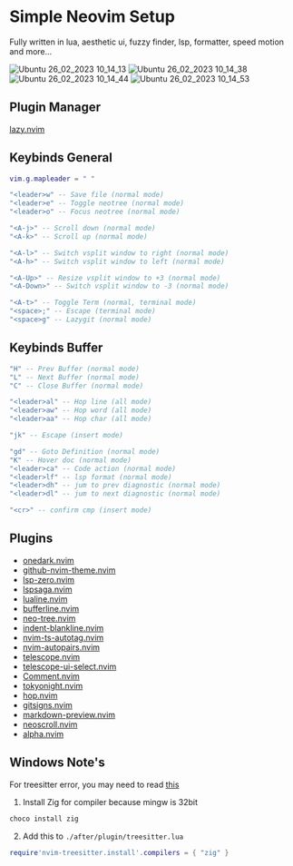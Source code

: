 # Simple Neovim Setup
Fully written in lua, aesthetic ui, fuzzy finder, lsp, formatter, speed motion and more...

![Ubuntu 26_02_2023 10_14_13](https://user-images.githubusercontent.com/77385046/221390410-39dcd502-8035-4043-a7ff-eef3350403e1.png)
![Ubuntu 26_02_2023 10_14_38](https://user-images.githubusercontent.com/77385046/221390413-ab973eac-910d-426b-b8a2-b4de3d9ea2bf.png)
![Ubuntu 26_02_2023 10_14_44](https://user-images.githubusercontent.com/77385046/221390418-c2e57812-4fee-4843-8eec-3908b715de9b.png)
![Ubuntu 26_02_2023 10_14_53](https://user-images.githubusercontent.com/77385046/221390420-37ae72c2-41d9-4beb-8b47-11881f5040b7.png)

## Plugin Manager
[lazy.nvim](https://github.com/folke/lazy.nvim)

## Keybinds General
```lua
vim.g.mapleader = " "

"<leader>w" -- Save file (normal mode)
"<leader>e" -- Toggle neotree (normal mode)
"<leader>o" -- Focus neotree (normal mode)

"<A-j>" -- Scroll down (normal mode)
"<A-k>" -- Scroll up (normal mode)

"<A-l>" -- Switch vsplit window to right (normal mode)
"<A-h>" -- Switch vsplit window to left (normal mode)

"<A-Up>" -- Resize vsplit window to +3 (normal mode)
"<A-Down>" -- Switch vsplit window to -3 (normal mode)

"<A-t>" -- Toggle Term (normal, terminal mode)
"<space>;" -- Escape (terminal mode)
"<space>g" -- Lazygit (normal mode)
```

## Keybinds Buffer
```lua
"H" -- Prev Buffer (normal mode)
"L" -- Next Buffer (normal mode)
"C" -- Close Buffer (normal mode)

"<leader>al" -- Hop line (all mode)
"<leader>aw" -- Hop word (all mode)
"<leader>aa" -- Hop char (all mode)

"jk" -- Escape (insert mode)

"gd" -- Goto Definition (normal mode)
"K" -- Hover doc (normal mode)
"<leader>ca" -- Code action (normal mode)
"<leader>lf" -- lsp format (normal mode)
"<leader>dh" -- jum to prev diagnostic (normal mode)
"<leader>dl" -- jum to next diagnostic (normal mode)

"<cr>" -- confirm cmp (insert mode)
```

## Plugins
- [onedark.nvim](https://github.com/navarasu/onedark.nvim)
- [github-nvim-theme.nvim](https://github.com/projekt0n/github-nvim-theme)
- [lsp-zero.nvim](https://github.com/VonHeikemen/lsp-zero.nvim)
- [lspsaga.nvim](https://github.com/glepnir/lspsaga.nvim)
- [lualine.nvim](https://github.com/nvim-lualine/lualine.nvim)
- [bufferline.nvim](https://github.com/akinsho/bufferline.nvim)
- [neo-tree.nvim](https://github.com/nvim-neo-tree/neo-tree.nvim)
- [indent-blankline.nvim](https://github.com/lukas-reineke/indent-blankline.nvim)
- [nvim-ts-autotag.nvim](https://github.com/windwp/nvim-ts-autotag)
- [nvim-autopairs.nvim](https://github.com/windwp/nvim-autopairs)
- [telescope.nvim](https://github.com/nvim-telescope/telescope.nvim)
- [telescope-ui-select.nvim](https://github.com/nvim-telescope/telescope-ui-select.nvim)
- [Comment.nvim](https://github.com/numToStr/Comment.nvim)
- [tokyonight.nvim](https://github.com/folke/tokyonight.nvim)
- [hop.nvim](https://github.com/phaazon/hop.nvim)
- [gitsigns.nvim](https://github.com/lewis6991/gitsigns.nvim)
- [markdown-preview.nvim](https://github.com/iamcco/markdown-preview.nvim)
- [neoscroll.nvim](https://github.com/karb94/neoscroll.nvim)
- [alpha.nvim](https://github.com/goolord/alpha-nvim)

## Windows Note's
For treesitter error, you may need to read [this](https://github.com/nvim-treesitter/nvim-treesitter/wiki/Windows-support)

1. Install Zig for compiler because mingw is 32bit
```bash
choco install zig
```
2. Add this to `./after/plugin/treesitter.lua`
```lua
require'nvim-treesitter.install'.compilers = { "zig" }
```

